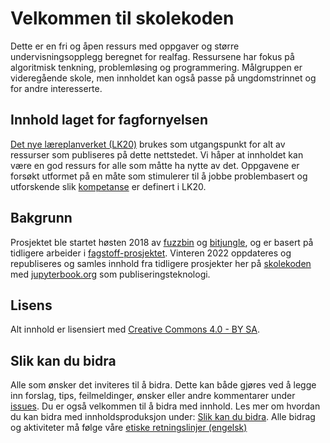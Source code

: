 # Velkommen til skolekoden

Dette er en fri og åpen ressurs med oppgaver og større undervisningsopplegg beregnet for realfag. Ressursene har fokus på algoritmisk tenkning, problemløsing og programmering. Målgruppen er videregående skole, men innholdet kan også passe på ungdomstrinnet og for andre interesserte.

## Innhold laget for fagfornyelsen
[Det nye læreplanverket (LK20)](https://www.udir.no/laring-og-trivsel/lareplanverket/) brukes som utgangspunkt for alt av ressurser som publiseres på dette nettstedet. Vi håper at innholdet kan være en god ressurs for alle som måtte ha nytte av det. Oppgavene er forsøkt utformet på en måte som stimulerer til å jobbe problembasert og utforskende slik [kompetanse](https://www.udir.no/lk20/overordnet-del/prinsipper-for-laring-utvikling-og-danning/kompetanse-i-fagene/) er definert i LK20.

## Bakgrunn
Prosjektet ble startet høsten 2018 av [fuzzbin](https://github.com/fuzzbin) og [bitjungle](https://github.com/bitjungle), og er basert på tidligere arbeider i [fagstoff-prosjektet](https://github.com/fagstoff). Vinteren 2022 oppdateres og republiseres og samles innhold fra tidligere prosjekter her på [skolekoden](https://skolekoden.no) med [jupyterbook.org](https://jupyterbook.org/intro.html) som publiseringsteknologi.

## Lisens
Alt innhold er lisensiert med [Creative Commons 4.0 - BY SA](https://creativecommons.org/licenses/by-sa/4.0/deed.no).

## Slik kan du bidra
Alle som ønsker det inviteres til å bidra. Dette kan både gjøres ved å legge inn forslag, tips, feilmeldinger, ønsker eller andre kommentarer under [issues](https://github.com/fagstoff/Skolekoden/issues). Du er også velkommen til å bidra med innhold. Les mer om hvordan du kan bidra med innholdsproduksjon under: [Slik kan du bidra](CONTRIBUTING.md). Alle bidrag og aktiviteter må følge våre [etiske retningslinjer (engelsk)](CODE_OF_CONDUCT.md)


